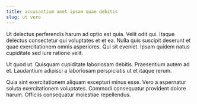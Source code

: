 ```yaml
---
title: accusantium amet ipsam quae debitis
slug: ut vero
---
```


Ut delectus perferendis harum ad optio est quia. Velit odit qui. Itaque delectus consectetur qui voluptates et et ea. Nulla quis suscipit deserunt et quae exercitationem omnis asperiores. Qui sit eveniet. Ipsam quidem natus cupiditate sed iure ratione velit.

Ut quod ut. Quisquam cupiditate laboriosam debitis. Praesentium autem ad et. Laudantium adipisci a laboriosam perspiciatis ut et itaque rerum.

Quia sint exercitationem aliquam excepturi minus esse. Vero a aspernatur soluta exercitationem voluptates. Commodi consequatur provident dolore harum. Officiis consequatur molestiae repellendus.
